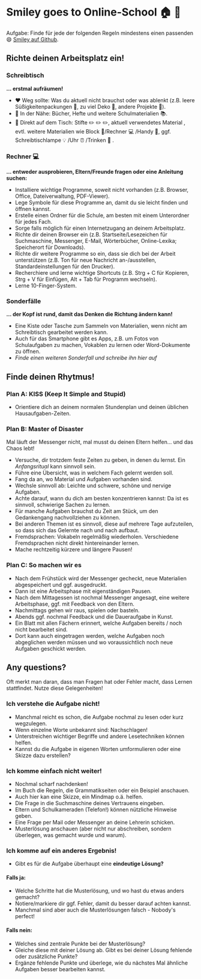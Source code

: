 # Smiley goes to Online-School :house: :school:
 
Aufgabe: Finde für jede der folgenden Regeln mindestens einen passenden :smile: [Smiley auf Github](https://gist.github.com/rxaviers/7360908).

## Richte deinen Arbeitsplatz ein!

### Schreibtisch

**... erstmal aufräumen!**

- :heart: Weg sollte: Was du aktuell nicht brauchst oder was ablenkt (z.B. leere Süßigkeitenpackungen :candy:, zu viel Deko :crystal_ball:, andere Projekte :gift:).
- :yellow_heart: In der Nähe: Bücher, Hefte und weitere Schulmaterialien :books:.
- :green_heart: Direkt auf dem Tisch: Stifte :pencil2: :pencil2: :pencil2:, aktuell verwendetes Material , evtl. weitere Materialien wie Block :notebook_with_decorative_cover:/Rechner :computer: /Handy :iphone:, ggf. Schreibtischlampe :bulb: /Uhr :alarm_clock: /Trinken :tea: .

### Rechner :computer:

**... entweder ausprobieren, Eltern/Freunde fragen oder eine Anleitung suchen:**

- Installiere wichtige Programme, soweit nicht vorhanden (z.B. Browser, Office, Dateiverwaltung, PDF-Viewer).
- Lege Symbole für diese Programme an, damit du sie leicht finden und öffnen kannst.
- Erstelle einen Ordner für die Schule, am besten mit einem Unterordner für jedes Fach.
- Sorge falls möglich für einen Internetzugang an deinem Arbeitsplatz.
- Richte dir deinen Browser ein (z.B. Startseite/Lesezeichen für Suchmaschine, Messenger, E-Mail, Wörterbücher, Online-Lexika; Speicherort für Downloads).
- Richte dir weitere Programme so ein, dass sie dich bei der Arbeit unterstützen (z.B. Ton für neue Nachricht an-/ausstellen, Standardeinstellungen für den Drucker).
- Recherchiere und lerne wichtige Shortcuts (z.B. Strg + C für Kopieren, Strg + V für Einfügen, Alt + Tab für Programm wechseln).
- Lerne 10-Finger-System.

### Sonderfälle

**... der Kopf ist rund, damit das Denken die Richtung ändern kann!**

- Eine Kiste oder Tasche zum Sammeln von Materialien, wenn nicht am Schreibtisch gearbeitet werden kann.
- Auch für das Smartphone gibt es Apps, z.B. um Fotos von Schulaufgaben zu machen, Vokablen zu lernen oder Word-Dokumente zu öffnen.
- *Finde einen weiteren Sonderfall und schreibe ihn hier auf*

## Finde deinen Rhytmus!

### Plan A: KISS (Keep It Simple and Stupid)

- Orientiere dich an deinem normalen Stundenplan und deinen üblichen Hausaufgaben-Zeiten.

### Plan B: Master of Disaster

Mal läuft der Messenger nicht, mal musst du deinen Eltern helfen... und das Chaos lebt!

- Versuche, dir trotzdem feste Zeiten zu geben, in denen du lernst. Ein *Anfangsritual* kann sinnvoll sein.
- Führe eine Übersicht, was in welchem Fach gelernt werden soll.
- Fang da an, wo Material und Aufgaben vorhanden sind.
- Wechsle sinnvoll ab: Leichte und schwere, schöne und nervige Aufgaben.
- Achte darauf, wann du dich am besten konzentrieren kannst: Da ist es sinnvoll, schwierige Sachen zu lernen.
- Für manche Aufgaben brauchst du Zeit am Stück, um den Gedankengang nachvollziehen zu können.
- Bei anderen Themen ist es sinnvoll, diese auf mehrere Tage aufzuteilen, so dass sich das Gelernte nach und nach aufbaut.
- Fremdsprachen: Vokabeln regelmäßig wiederholen. Verschiedene Fremdsprachen nicht direkt hintereinander lernen.
- Mache rechtzeitig kürzere und längere Pausen!

### Plan C: So machen wir es

- Nach dem Frühstück wird der Messenger gecheckt, neue Materialien abgespeichert und ggf. ausgedruckt.
- Dann ist eine Arbeitsphase mit eigenständigen Pausen.
- Nach dem Mittagessen ist nochmal Messenger angesagt, eine weitere Arbeitsphase, ggf. mit Feedback von den Eltern.
- Nachmittags gehen wir raus, spielen oder basteln.
- Abends ggf. nochmal Feedback und die Daueraufgabe in Kunst.
- Ein Blatt mit allen Fächern erinnert, welche Aufgaben bereits / noch nicht bearbeitet sind. 
- Dort kann auch eingetragen werden, welche Aufgaben noch abgeglichen werden müssen und wo voraussichtlich noch neue Aufgaben geschickt werden.

## Any questions?

Oft merkt man daran, dass man Fragen hat oder Fehler macht, dass Lernen stattfindet. Nutze diese Gelegenheiten!

### Ich verstehe die Aufgabe nicht!

- Manchmal reicht es schon, die Aufgabe nochmal zu lesen oder kurz wegzulegen.
- Wenn einzelne Worte unbekannt sind: Nachschlagen!
- Unterstreichen wichtiger Begriffe und andere Lesetechniken können helfen.
- Kannst du die Aufgabe in eigenen Worten umformulieren oder eine Skizze dazu erstellen?

### Ich komme einfach nicht weiter!

- Nochmal scharf nachdenken!
- Im Buch die Regeln, die Grammatikseiten oder ein Beispiel anschauen.
- Auch hier kan eine Skizze, ein Mindmap o.ä. helfen. 
- Die Frage in die Suchmaschine deines Vertrauens eingeben.
- Eltern und Schulkameraden (Telefon!) können nützliche Hinweise geben.
- Eine Frage per Mail oder Messenger an deine Lehrerin schicken.
- Musterlösung anschauen (aber nicht nur abschreiben, sondern überlegen, was gemacht wurde und warum).

### Ich komme auf ein anderes Ergebnis!

- Gibt es für die Aufgabe überhaupt eine **eindeutige Lösung?** 

#### Falls ja:

- Welche Schritte hat die Musterlösung, und wo hast du etwas anders gemacht?
- Notiere/markiere dir ggf. Fehler, damit du besser darauf achten kannst.
- Manchmal sind aber auch die Musterlösungen falsch - Nobody's perfect!

#### Falls nein:

- Welches sind zentrale Punkte bei der Musterlösung?
- Gleiche diese mit deiner Lösung ab. Gibt es bei deiner Lösung fehlende oder zusätzliche Punkte?
- Ergänze fehlende Punkte und überlege, wie du nächstes Mal ähnliche Aufgaben besser bearbeiten kannst.

